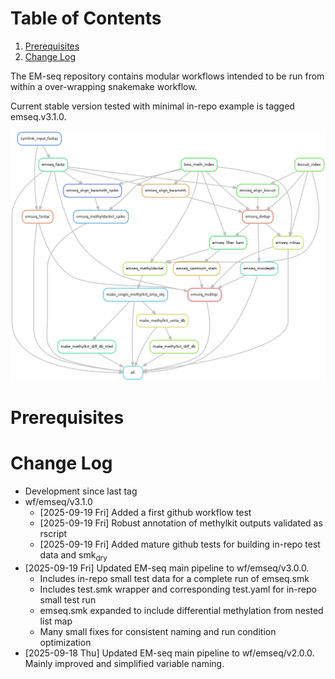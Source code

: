 
# Table of Contents

1.  [Prerequisites](#org2026ca3)
2.  [Change Log](#org3b5ad1d)

The EM-seq repository contains modular workflows intended to be run from within a over-wrapping snakemake workflow.  

Current stable version tested with minimal in-repo example is tagged emseq.v3.1.0.  

![img](resources/test_smk.png)  


<a id="org2026ca3"></a>

# Prerequisites


<a id="org3b5ad1d"></a>

# Change Log

-   Development since last tag
-   wf/emseq/v3.1.0  
    -   <span class="timestamp-wrapper"><span class="timestamp">[2025-09-19 Fri] </span></span> Added a first github workflow test
    -   <span class="timestamp-wrapper"><span class="timestamp">[2025-09-19 Fri] </span></span> Robust annotation of methylkit outputs validated as rscript
    -   <span class="timestamp-wrapper"><span class="timestamp">[2025-09-19 Fri] </span></span> Added mature github tests for building in-repo test data and smk<sub>dry</sub>
-   <span class="timestamp-wrapper"><span class="timestamp">[2025-09-19 Fri] </span></span> Updated EM-seq main pipeline to wf/emseq/v3.0.0.  
    -   Includes in-repo small test data for a complete run of emseq.smk
    -   Includes test.smk wrapper and corresponding test.yaml for in-repo small test run
    -   emseq.smk expanded to include differential methylation from nested list map
    -   Many small fixes for consistent naming and run condition optimization
-   <span class="timestamp-wrapper"><span class="timestamp">[2025-09-18 Thu] </span></span> Updated EM-seq main pipeline to wf/emseq/v2.0.0. Mainly improved and simplified variable naming.

